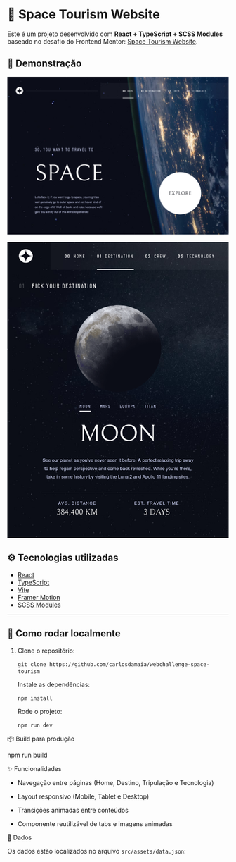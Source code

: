 # 🚀 Space Tourism Website

Este é um projeto desenvolvido com **React + TypeScript + SCSS Modules** baseado no desafio do Frontend Mentor: [Space Tourism Website](https://www.frontendmentor.io/challenges/space-tourism-multipage-website-gRWj1URZ3).

## 📸 Demonstração

![Demonstração Desktop](./screenshots/desktop.png)

![Mobile](./screenshots/tablet.png)

## ⚙️ Tecnologias utilizadas

- [React](https://reactjs.org/)
- [TypeScript](https://www.typescriptlang.org/)
- [Vite](https://vitejs.dev/)
- [Framer Motion](https://www.framer.com/motion/)
- [SCSS Modules](https://sass-lang.com/)

---

## 🚀 Como rodar localmente

1. Clone o repositório:
   ```
   git clone https://github.com/carlosdamaia/webchallenge-space-tourism
   ```

   Instale as dependências:

   ```
   npm install
   ```
   Rode o projeto:
   
   ```
   npm run dev
   ```

📦 Build para produção

npm run build

✨ Funcionalidades

   - Navegação entre páginas (Home, Destino, Tripulação e Tecnologia)

   - Layout responsivo (Mobile, Tablet e Desktop)

   - Transições animadas entre conteúdos

   - Componente reutilizável de tabs e imagens animadas

📁 Dados

Os dados estão localizados no arquivo `src/assets/data.json`: